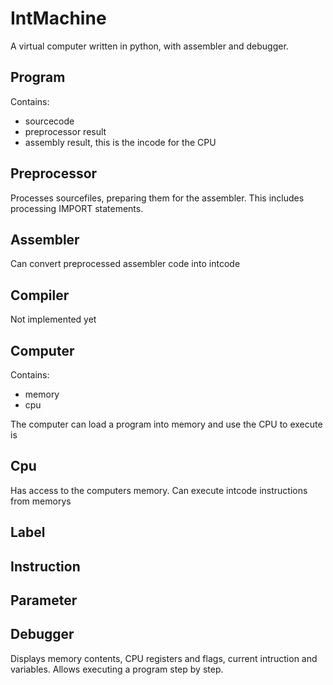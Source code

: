 # IntMachine

A virtual computer written in python, with assembler and debugger.

## Program

Contains:
- sourcecode
- preprocessor result
- assembly result, this is the incode for the CPU

## Preprocessor

Processes sourcefiles, preparing them for the assembler. This includes processing IMPORT statements.

## Assembler

Can convert preprocessed assembler code into intcode

## Compiler
Not implemented yet

## Computer

Contains:
- memory
- cpu

The computer can load a program into memory and use the CPU to execute is

## Cpu

Has access to the computers memory.
Can execute intcode instructions from memorys

## Label

## Instruction

## Parameter

## Debugger

Displays memory contents, CPU registers and flags, current intruction and variables. 
Allows executing a program step by step.

